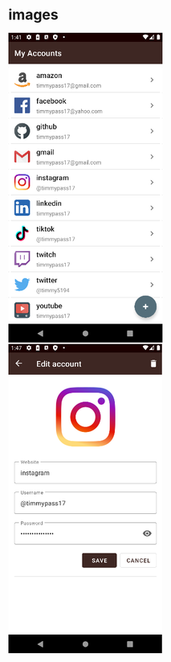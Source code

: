 # images
![Password list view](https://github.com/timmypass17/password/blob/master/walkthrough_imgs/password_list_fragment.PNG)
![Password detail view](https://github.com/timmypass17/password/blob/master/walkthrough_imgs/password_detail_fragment.PNG)  
